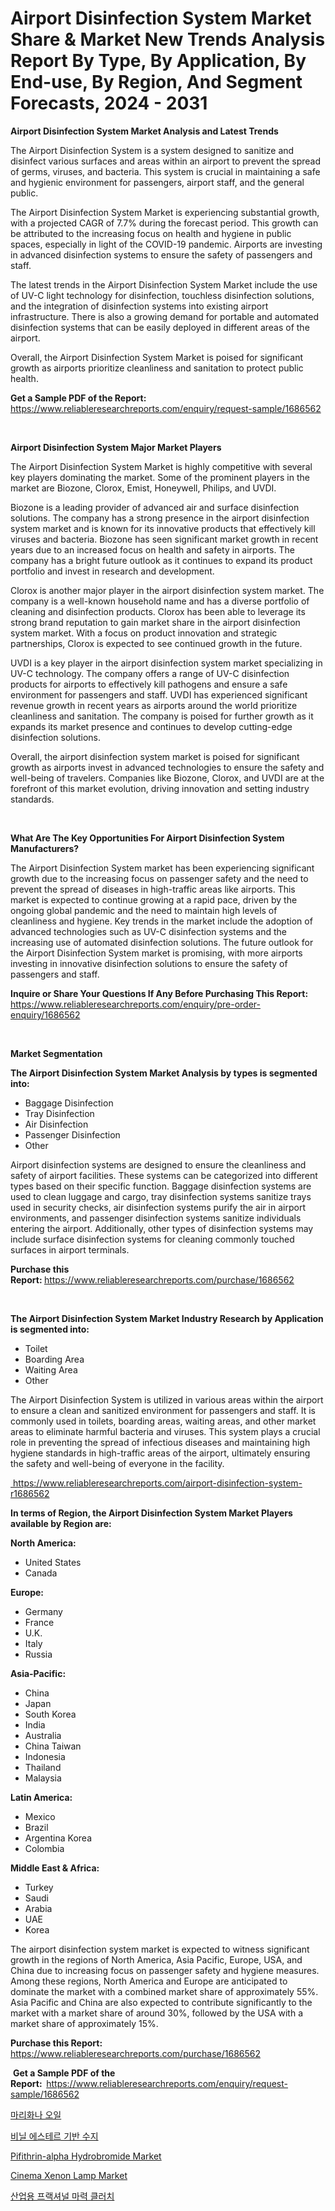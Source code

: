 <p><h1>Airport Disinfection System Market Share & Market New Trends Analysis Report By Type, By Application, By End-use, By Region, And Segment Forecasts, 2024 - 2031</h1></p><p><strong>Airport Disinfection System Market Analysis and Latest Trends</strong></p>
<p><p>The Airport Disinfection System is a system designed to sanitize and disinfect various surfaces and areas within an airport to prevent the spread of germs, viruses, and bacteria. This system is crucial in maintaining a safe and hygienic environment for passengers, airport staff, and the general public.</p><p>The Airport Disinfection System Market is experiencing substantial growth, with a projected CAGR of 7.7% during the forecast period. This growth can be attributed to the increasing focus on health and hygiene in public spaces, especially in light of the COVID-19 pandemic. Airports are investing in advanced disinfection systems to ensure the safety of passengers and staff.</p><p>The latest trends in the Airport Disinfection System Market include the use of UV-C light technology for disinfection, touchless disinfection solutions, and the integration of disinfection systems into existing airport infrastructure. There is also a growing demand for portable and automated disinfection systems that can be easily deployed in different areas of the airport.</p><p>Overall, the Airport Disinfection System Market is poised for significant growth as airports prioritize cleanliness and sanitation to protect public health.</p></p>
<p><strong>Get a Sample PDF of the Report:&nbsp;</strong> <a href="https://www.reliableresearchreports.com/enquiry/request-sample/1686562">https://www.reliableresearchreports.com/enquiry/request-sample/1686562</a></p>
<p>&nbsp;</p>
<p><strong>Airport Disinfection System Major Market Players</strong></p>
<p><p>The Airport Disinfection System Market is highly competitive with several key players dominating the market. Some of the prominent players in the market are Biozone, Clorox, Emist, Honeywell, Philips, and UVDI.</p><p>Biozone is a leading provider of advanced air and surface disinfection solutions. The company has a strong presence in the airport disinfection system market and is known for its innovative products that effectively kill viruses and bacteria. Biozone has seen significant market growth in recent years due to an increased focus on health and safety in airports. The company has a bright future outlook as it continues to expand its product portfolio and invest in research and development.</p><p>Clorox is another major player in the airport disinfection system market. The company is a well-known household name and has a diverse portfolio of cleaning and disinfection products. Clorox has been able to leverage its strong brand reputation to gain market share in the airport disinfection system market. With a focus on product innovation and strategic partnerships, Clorox is expected to see continued growth in the future.</p><p>UVDI is a key player in the airport disinfection system market specializing in UV-C technology. The company offers a range of UV-C disinfection products for airports to effectively kill pathogens and ensure a safe environment for passengers and staff. UVDI has experienced significant revenue growth in recent years as airports around the world prioritize cleanliness and sanitation. The company is poised for further growth as it expands its market presence and continues to develop cutting-edge disinfection solutions.</p><p>Overall, the airport disinfection system market is poised for significant growth as airports invest in advanced technologies to ensure the safety and well-being of travelers. Companies like Biozone, Clorox, and UVDI are at the forefront of this market evolution, driving innovation and setting industry standards.</p></p>
<p>&nbsp;</p>
<p><strong>What Are The Key Opportunities For Airport Disinfection System Manufacturers?</strong></p>
<p><p>The Airport Disinfection System market has been experiencing significant growth due to the increasing focus on passenger safety and the need to prevent the spread of diseases in high-traffic areas like airports. This market is expected to continue growing at a rapid pace, driven by the ongoing global pandemic and the need to maintain high levels of cleanliness and hygiene. Key trends in the market include the adoption of advanced technologies such as UV-C disinfection systems and the increasing use of automated disinfection solutions. The future outlook for the Airport Disinfection System market is promising, with more airports investing in innovative disinfection solutions to ensure the safety of passengers and staff.</p></p>
<p><strong>Inquire or Share Your Questions If Any Before Purchasing This Report:</strong> <a href="https://www.reliableresearchreports.com/enquiry/pre-order-enquiry/1686562">https://www.reliableresearchreports.com/enquiry/pre-order-enquiry/1686562</a></p>
<p>&nbsp;</p>
<p><strong>Market Segmentation</strong></p>
<p><strong>The Airport Disinfection System Market Analysis by types is segmented into:</strong></p>
<p><ul><li>Baggage Disinfection</li><li>Tray Disinfection</li><li>Air Disinfection</li><li>Passenger Disinfection</li><li>Other</li></ul></p>
<p><p>Airport disinfection systems are designed to ensure the cleanliness and safety of airport facilities. These systems can be categorized into different types based on their specific function. Baggage disinfection systems are used to clean luggage and cargo, tray disinfection systems sanitize trays used in security checks, air disinfection systems purify the air in airport environments, and passenger disinfection systems sanitize individuals entering the airport. Additionally, other types of disinfection systems may include surface disinfection systems for cleaning commonly touched surfaces in airport terminals.</p></p>
<p><strong>Purchase this Report:&nbsp;</strong><a href="https://www.reliableresearchreports.com/purchase/1686562">https://www.reliableresearchreports.com/purchase/1686562</a></p>
<p>&nbsp;</p>
<p><strong>The Airport Disinfection System Market Industry Research by Application is segmented into:</strong></p>
<p><ul><li>Toilet</li><li>Boarding Area</li><li>Waiting Area</li><li>Other</li></ul></p>
<p><p>The Airport Disinfection System is utilized in various areas within the airport to ensure a clean and sanitized environment for passengers and staff. It is commonly used in toilets, boarding areas, waiting areas, and other market areas to eliminate harmful bacteria and viruses. This system plays a crucial role in preventing the spread of infectious diseases and maintaining high hygiene standards in high-traffic areas of the airport, ultimately ensuring the safety and well-being of everyone in the facility.</p></p>
<p><a href="https://www.reliableresearchreports.com/airport-disinfection-system-r1686562">&nbsp;https://www.reliableresearchreports.com/airport-disinfection-system-r1686562</a></p>
<p><strong>In terms of Region, the Airport Disinfection System Market Players available by Region are:</strong></p>
<p>
    <p> <strong> North America: </strong>
        <ul>
            <li>United States</li>
            <li>Canada</li>
        </ul>
        </p> 
    <p> <strong> Europe: </strong>
        <ul>
            <li>Germany</li>
            <li>France</li>
            <li>U.K.</li>
            <li>Italy</li>
            <li>Russia</li>
        </ul>
        </p> 
    <p> <strong> Asia-Pacific: </strong>
        <ul>
            <li>China</li>
            <li>Japan</li>
            <li>South Korea</li>
            <li>India</li>
            <li>Australia</li>
            <li>China Taiwan</li>
            <li>Indonesia</li>
            <li>Thailand</li>
            <li>Malaysia</li>
        </ul>
        </p> 
    <p> <strong> Latin America: </strong>
        <ul>
            <li>Mexico</li>
            <li>Brazil</li>
            <li>Argentina Korea</li>
            <li>Colombia</li>
        </ul>
        </p> 
    <p> <strong> Middle East & Africa: </strong>
        <ul>
            <li>Turkey</li>
            <li>Saudi</li>
            <li>Arabia</li>
            <li>UAE</li>
            <li>Korea</li>
        </ul>
    </p>
    </p>
<p><p>The airport disinfection system market is expected to witness significant growth in the regions of North America, Asia Pacific, Europe, USA, and China due to increasing focus on passenger safety and hygiene measures. Among these regions, North America and Europe are anticipated to dominate the market with a combined market share of approximately 55%. Asia Pacific and China are also expected to contribute significantly to the market with a market share of around 30%, followed by the USA with a market share of approximately 15%.</p></p>
<p><strong>Purchase this Report: </strong><a href="https://www.reliableresearchreports.com/purchase/1686562">https://www.reliableresearchreports.com/purchase/1686562</a></p>
<p>&nbsp;<strong>Get a Sample PDF of the Report:&nbsp;&nbsp;</strong><a href="https://www.reliableresearchreports.com/enquiry/request-sample/1686562">https://www.reliableresearchreports.com/enquiry/request-sample/1686562</a></p>
<p><strong></strong></p>
<p><p><a href="https://github.com/Tristiarton768456/Market-Research-Report-List-2/blob/main/4450515106046.md">마리화나 오일</a></p><p><a href="https://github.com/novabrown3/Market-Research-Report-List-1/blob/main/4218937106047.md">비닐 에스테르 기반 수지</a></p><p><a href="https://github.com/mabutironaldo/Market-Research-Report-List-4/blob/main/pifithrin-alpha-hydrobromide-market.md">Pifithrin-alpha Hydrobromide Market</a></p><p><a href="https://issuu.com/reportprime-2/docs/cinema-xenon-lamp-market-size-2030.pptx">Cinema Xenon Lamp Market</a></p><p><a href="https://medium.com/@randyhuel1979/%EC%82%B0%EC%97%85%EC%9A%A9-%EC%86%8C%EB%A7%88%EB%A0%A5-%ED%81%B4%EB%9F%AC%EC%B9%98-%EC%8B%9C%EC%9E%A5-%EC%A0%90%EC%9C%A0%EC%9C%A8-%EB%B3%80%ED%99%94-%EB%B0%8F-%EC%8B%9C%EC%9E%A5-%EC%84%B1%EC%9E%A5-%EC%B6%94%EC%84%B8-2024-2031-48563c29cc54">산업용 프랙셔널 마력 클러치</a></p></p>